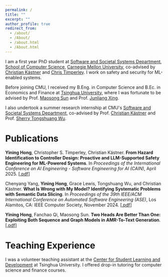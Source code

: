 ```yaml
---
permalink: /
title: ""
excerpt: ""
author_profile: true
redirect_from: 
  - /about/
  - /About/
  - /about.html
  - /About.html
---
```


I am a first year PhD student at [Software and Societal Systems Department](https://s3d.cmu.edu/), [School of Computer Science](https://www.cs.cmu.edu/), [Carnegie Mellon University](https://www.cmu.edu/), co-advised by [Christian Kästner](https://www.cs.cmu.edu/~ckaestne/) and [Chris Timperley](https://chris.timperley.info/). I work on safety and security for ML-enabled systems.

Before joining CMU, I received my B.Eng. in Computer Science and B.Ec. in Economics and Finance at [Tsinghua University](https://www.tsinghua.edu.cn/en/), where I was fortunate to be advised by Prof. [Maosong Sun](https://scholar.google.com.au/citations?hl=en&user=zIgT0HMAAAAJ) and Prof. [Junliang Xing](https://pi.cs.tsinghua.edu.cn/lab/people/jlxing/en/).

I also undertook a summer research internship at CMU's [Software and Societal Systems Department](https://s3d.cmu.edu/), co-advised by Prof. [Christian Kästner](https://www.cs.cmu.edu/~ckaestne/) and Prof. [Sherry Tongshuang Wu](https://www.cs.cmu.edu/~sherryw/).

# Publications

**Yining Hong**, Christopher S. Timperley, Christian Kästner. **From Hazard Identification to Controller Design: Proactive and LLM-Supported Safety Engineering for ML-Powered Systems**. In *Proceedings of the International Conference on AI Engineering - Software Engineering for AI (CAIN)*, April 2025. [\[.pdf\]](http://hyn0027.github.io/files/From_Hazard_Identification_to_Controller_Design.pdf)

Chenyang Yang, **Yining Hong**, Grace Lewis, Tongshuang Wu, and Christian Kästner. **What Is Wrong with My Model? Identifying Systematic Problems with Semantic Data Slicing**. In *Proceedings of the 39th IEEE/ACM International Conference on Automated Software Engineering (ASE)*, Los Alamitos, CA: IEEE Computer Society, November 2024. [\[.pdf\]](http://hyn0027.github.io/files/What_is_Wrong_with_My_Model.pdf)

**Yining Hong**, Fanchao Qi, Maosong Sun. **Two Heads Are Better Than One: Exploiting Both Sequence and Graph Models in AMR-To-Text Generation**. [\[.pdf\]](http://hyn0027.github.io/files/DualGen.pdf)

# Teaching Experience

I was a volunteer teaching assistant at the [Center for Student Learning and Development](https://learning.tsinghua.edu.cn/zxgk/ywjs.htm) at Tsinghua University. I offered drop-in tutoring for computer science and finance courses.


